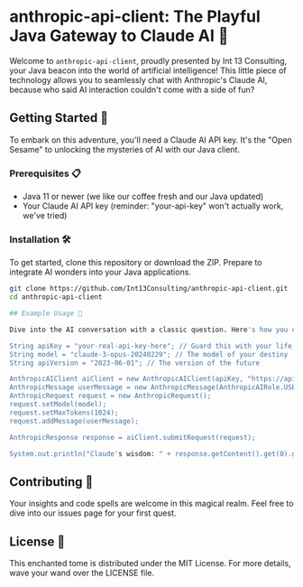 # anthropic-api-client: The Playful Java Gateway to Claude AI 🤖

Welcome to `anthropic-api-client`, proudly presented by Int 13 Consulting, your Java beacon into the world of artificial intelligence! This little piece of technology allows you to seamlessly chat with Anthropic's Claude AI, because who said AI interaction couldn't come with a side of fun?

## Getting Started 🚀

To embark on this adventure, you'll need a Claude AI API key. It's the "Open Sesame" to unlocking the mysteries of AI with our Java client.

### Prerequisites 📋

- Java 11 or newer (we like our coffee fresh and our Java updated)
- Your Claude AI API key (reminder: "your-api-key" won't actually work, we've tried)

### Installation 🛠

To get started, clone this repository or download the ZIP. Prepare to integrate AI wonders into your Java applications.

```bash
git clone https://github.com/Int13Consulting/anthropic-api-client.git
cd anthropic-api-client

## Example Usage 📝

Dive into the AI conversation with a classic question. Here's how you can ask Claude about starting a business, leveraging our intuitive Java client:

String apiKey = "your-real-api-key-here"; // Guard this with your life!
String model = "claude-3-opus-20240229"; // The model of your destiny
String apiVersion = "2023-06-01"; // The version of the future

AnthropicAIClient aiClient = new AnthropicAIClient(apiKey, "https://api.anthropic.com", apiVersion);
AnthropicMessage userMessage = new AnthropicMessage(AnthropicAIRole.USER, "How do I start a business?");
AnthropicRequest request = new AnthropicRequest();
request.setModel(model);
request.setMaxTokens(1024);
request.addMessage(userMessage);

AnthropicResponse response = aiClient.submitRequest(request);

System.out.println("Claude's wisdom: " + response.getContent().get(0).getText());
```

## Contributing 🤝

Your insights and code spells are welcome in this magical realm. Feel free to dive into our issues page for your first quest.

## License 📜

This enchanted tome is distributed under the MIT License. For more details, wave your wand over the LICENSE file.
